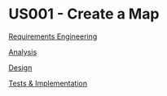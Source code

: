 # US001 - Create a Map

[Requirements Engineering](01.requirements-engineering/US001-requirements)

[Analysis](02.analysis/US001-analysis)

[Design](03.design/US001-design.md)

[Tests & Implementation](04.tests-and-implementation/US001-tests-and-implementation.md)
